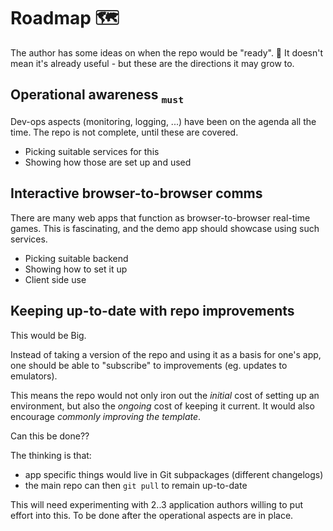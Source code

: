 # Roadmap 🗺

The author has some ideas on when the repo would be "ready". 🙂 It doesn't mean it's already useful - but these are the directions it may grow to.


## Operational awareness <sub>`must`</sub>

Dev-ops aspects (monitoring, logging, ...) have been on the agenda all the time. The repo is not complete, until these are covered.

- Picking suitable services for this
- Showing how those are set up and used


## Interactive browser-to-browser comms 

There are many web apps that function as browser-to-browser real-time games. This is fascinating, and the demo app should showcase using such services.

- Picking suitable backend
- Showing how to set it up
- Client side use


<!-- shut lights
## Graphics

Interactive SVG Graphics.

The author loves this, and wants to do it with Svelte. Whether such work ends up being part of this repo, is another issue. Perhaps not - it may be best leveraged as web components.
-->

## Keeping up-to-date with repo improvements

This would be Big.

Instead of taking a version of the repo and using it as a basis for one's app, one should be able to "subscribe" to improvements (eg. updates to emulators).

This means the repo would not only iron out the *initial* cost of setting up an environment, but also the *ongoing* cost of keeping it current. It would also encourage *commonly improving the template*.

Can this be done??

The thinking is that:

- app specific things would live in Git subpackages (different changelogs)
- the main repo can then `git pull` to remain up-to-date

This will need experimenting with 2..3 application authors willing to put effort into this. To be done after the operational aspects are in place.

